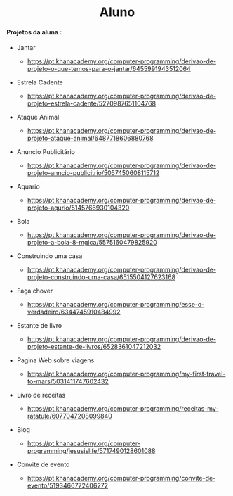 

<div style="text-align : center" ><h1> Aluno </h1> </div>



#### Projetos da aluna :

* Jantar 

  * https://pt.khanacademy.org/computer-programming/derivao-de-projeto-o-que-temos-para-o-jantar/6455991943512064



* Estrela Cadente

  * https://pt.khanacademy.org/computer-programming/derivao-de-projeto-estrela-cadente/5270987651104768



* Ataque Animal 

  * https://pt.khanacademy.org/computer-programming/derivao-de-projeto-ataque-animal/6487718606880768



* Anuncio Publicitário

  * https://pt.khanacademy.org/computer-programming/derivao-de-projeto-anncio-publicitrio/5057450608115712

  

* Aquario 

  * https://pt.khanacademy.org/computer-programming/derivao-de-projeto-aqurio/5145766930104320



* Bola

  *  https://pt.khanacademy.org/computer-programming/derivao-de-projeto-a-bola-8-mgica/5575160479825920



* Construindo uma casa

  *  https://pt.khanacademy.org/computer-programming/derivao-de-projeto-construindo-uma-casa/6515504127623168

  

* Faça chover

  *  https://pt.khanacademy.org/computer-programming/esse-o-verdadeiro/6344745910484992

  

* Estante de livro

  *  https://pt.khanacademy.org/computer-programming/derivao-de-projeto-estante-de-livros/6528361047212032

  

* Pagina Web sobre viagens

  *  https://pt.khanacademy.org/computer-programming/my-first-travel-to-mars/5031411747602432

  

* Livro de receitas

  * https://pt.khanacademy.org/computer-programming/receitas-my-ratatule/6077047208099840

  

* Blog 

  * https://pt.khanacademy.org/computer-programming/jesusislife/5717490128601088

  

* Convite de evento

  *  https://pt.khanacademy.org/computer-programming/convite-de-evento/5193466772406272
